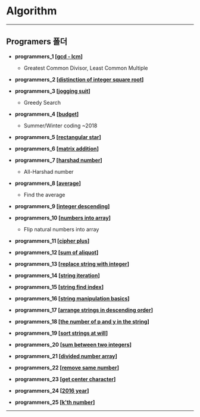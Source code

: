 # Algorithm
----------------------------------------------
## Programers 폴더

* __programmers_1 [[gcd - lcm](https://programmers.co.kr/learn/courses/30/lessons/12940)]__

  * Greatest Common Divisor, Least Common Multiple
  
* __programmers_2 [[distinction of integer square root](https://programmers.co.kr/learn/courses/30/lessons/12934)]__
  
* __programmers_3 [[jogging suit](https://programmers.co.kr/learn/courses/30/lessons/42862)]__

  * Greedy Search
  
* __programmers_4 [[budget](https://programmers.co.kr/learn/courses/30/lessons/12982)]__

  * Summer/Winter coding ~2018
  
* __programmers_5 [[rectangular star](https://programmers.co.kr/learn/courses/30/lessons/12969)]__
  
* __programmers_6 [[matrix addition](https://programmers.co.kr/learn/courses/30/lessons/12950)]__
  
* __programmers_7 [[harshad number](https://programmers.co.kr/learn/courses/30/lessons/12947)]__

  * All-Harshad number
  
* __programmers_8 [[average](https://programmers.co.kr/learn/courses/30/lessons/12944)]__

  * Find the average

* __programmers_9 [[integer descending](https://programmers.co.kr/learn/courses/30/lessons/12933)]__
  
* __programmers_10 [[numbers into array](https://programmers.co.kr/learn/courses/30/lessons/12932)]__

  * Flip natural numbers into array
  
* __programmers_11 [[cipher plus](https://programmers.co.kr/learn/courses/30/lessons/12931)]__
  
* __programmers_12 [[sum of aliquot](https://programmers.co.kr/learn/courses/30/lessons/12928)]__
  
* __programmers_13 [[replace string with integer](https://programmers.co.kr/learn/courses/30/lessons/12932)]__
  
* __programmers_14 [[string iteration](https://programmers.co.kr/learn/courses/30/lessons/12922)]__

* __programmers_15 [[string find index](https://programmers.co.kr/learn/courses/30/lessons/12919)]__

* __programmers_16 [[string manipulation basics](https://programmers.co.kr/learn/courses/30/lessons/12918)]__

* __programmers_17 [[arrange strings in descending order](https://programmers.co.kr/learn/courses/30/lessons/12917)]__

* __programmers_18 [[the number of p and y in the string](https://programmers.co.kr/learn/courses/30/lessons/12916)]__

* __programmers_19 [[sort strings at will](https://programmers.co.kr/learn/courses/30/lessons/12915)]__

* __programmers_20 [[sum between two integers](https://programmers.co.kr/learn/courses/30/lessons/12912)]__

* __programmers_21 [[divided number array](https://programmers.co.kr/learn/courses/30/lessons/12910)]__

* __programmers_22 [[remove same number](https://programmers.co.kr/learn/courses/30/lessons/12906)]__

* __programmers_23 [[get center character](https://programmers.co.kr/learn/courses/30/lessons/12903)]__

* __programmers_24 [[2016 year](https://programmers.co.kr/learn/courses/30/lessons/12901)]__

* __programmers_25 [[k'th number](https://programmers.co.kr/learn/courses/30/lessons/42748)]__

--------------------------------------------------
